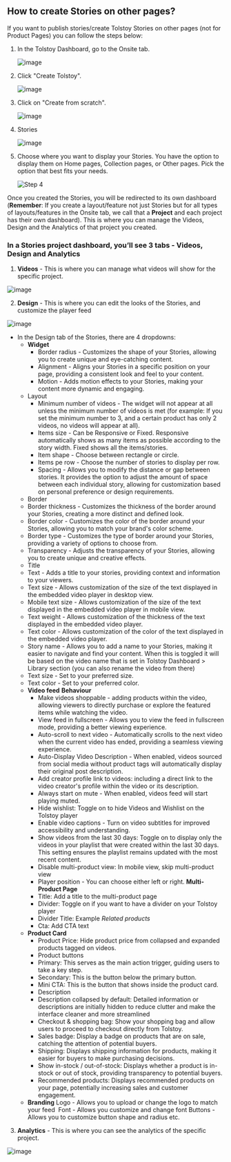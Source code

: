 ## How to create Stories on other pages?

If you want to publish stories/create Tolstoy Stories on other pages (not for Product Pages) you can follow the steps below:

1. In the Tolstoy Dashboard, go to the Onsite tab.

   ![image](https://github.com/GoTolstoy/tolstoy-toly-kb/assets/159800692/d776ad87-95d3-4433-803d-1fae38f142d0)

2. Click "Create Tolstoy".

   ![image](https://github.com/GoTolstoy/tolstoy-toly-kb/assets/159800692/666df754-74a9-439a-aaad-0b128847c0a3)

3. Click on "Create from scratch".
   
   ![image](https://github.com/GoTolstoy/tolstoy-toly-kb/assets/159800692/0ecca92e-0c0c-4103-b123-4fbe336899f2)

4. Stories

   ![image](https://github.com/GoTolstoy/tolstoy-toly-kb/assets/159800692/52aa08ab-6c2c-49c9-8619-ecd3cbf95f72)

5. Choose where you want to display your Stories. You have the option to display them on Home pages, Collection pages, or Other pages. Pick the option that best fits your needs.
   
   ![Step 4](https://downloads.intercomcdn.com/i/o/916305942/867079b38ac7e866d96a0172/image.png)

Once you created the Stories, you will be redirected to its own dashboard (**Remember**: If you create a layout/feature not just Stories but for all types of layouts/features in the Onsite tab, we call that a **Project** and each project has their own dashboard). This is where you can manage the Videos, Design and the Analytics of that project you created.

### In a Stories project dashboard, you’ll see 3 tabs - Videos, Design and Analytics

1. **Videos** - This is where you can manage what videos will show for the specific project.

![image](https://github.com/GoTolstoy/tolstoy-toly-kb/assets/159800692/7b6e92af-028d-473b-85df-82fa6f49ebdc)

   
2. **Design** - This is where you can edit the looks of the Stories, and customize the player feed

![image](https://github.com/GoTolstoy/tolstoy-toly-kb/assets/159800692/8b02bddd-8c0f-4f76-91eb-36b654c3b98e)


- In the Design tab of the Stories, there are 4 dropdowns:
  - **Widget**
    - Border radius - Customizes the shape of your Stories, allowing you to create unique and eye-catching content.
    - Alignment - Aligns your Stories in a specific position on your page, providing a consistent look and feel to your content.
    - Motion - Adds motion effects to your Stories, making your content more dynamic and engaging.
  - Layout
    - Minimum number of videos - The widget will not appear at all unless the minimum number of videos is met (for example: If you set the minimum number to 3, and a certain product has only 2 videos, no videos will appear at all).
    - Items size - Can be Responsive or Fixed. Responsive automatically shows as many items as possible according to the story width. Fixed shows all the items/stories.
    - Item shape - Choose between rectangle or circle.
    - Items pe row - Choose the number of stories to display per row.
    - Spacing - Allows you to modify the distance or gap between stories. It provides the option to adjust the amount of space between each individual story, allowing for customization based on personal preference or design requirements.
  - Border
   - Border thickness - Customizes the thickness of the border around your Stories, creating a more distinct and defined look.
   - Border color - Customizes the color of the border around your Stories, allowing you to match your brand's color scheme.
   - Border type - Customizes the type of border around your Stories, providing a variety of options to choose from.
   - Transparency - Adjusts the transparency of your Stories, allowing you to create unique and creative effects.
  - Title  
   - Text - Adds a title to your stories, providing context and information to your viewers.
   - Text size - Allows customization of the size of the text displayed in the embedded video player in desktop view.
   - Mobile text size - Allows customization of the size of the text displayed in the embedded video player in mobile view.
   - Text weight - Allows customization of the thickness of the text displayed in the embedded video player.
   - Text color - Allows customization of the color of the text displayed in the embedded video player.
  - Story name - Allows you to add a name to your Stories, making it easier to navigate and find your content. When this is toggled it will be based on the video name that is set in Tolstoy Dashboard > Library section (you can also rename the video from there)
   - Text size - Set to your preferred size.
   - Text color - Set to your preferred color.
  - **Video feed**
    **Behaviour**
    - Make videos shoppable - adding products within the video, allowing viewers to directly purchase or explore the featured items while watching the video.
    - View feed in fullscreen - Allows you to view the feed in fullscreen mode, providing a better viewing experience.
    - Auto-scroll to next video - Automatically scrolls to the next video when the current video has ended, providing a seamless viewing experience.
    - Auto-Display Video Description - When enabled, videos sourced from social media without product tags will automatically display their original post description.
    - Add creator profile link to videos: including a direct link to the video creator's profile within the video or its description.
    - Always start on mute - When enabled, videos feed will start playing muted.
    - Hide wishlist: Toggle on to hide Videos and Wishlist on the Tolstoy player
    - Enable video captions - Turn on video subtitles for improved accessibility and understanding.
    - Show videos from the last 30 days: Toggle on to display only the videos in your playlist that were created within the last 30 days. This setting ensures the playlist remains updated with the most recent content.
    - Disable multi-product view: In mobile view, skip multi-product view
    - Player position - You can choose either left or right.
    **Multi-Product Page**
    - Title: Add a title to the multi-product page
    - Divider: Toggle on if you want to have a divider on your Tolstoy player
    - Divider Title: Example _Related products_
    - Cta: Add CTA text
   - **Product Card**
     - Product Price: Hide product price from collapsed and expanded products tagged on videos.
     - Product buttons
     - Primary: This serves as the main action trigger, guiding users to take a key step.
     - Secondary: This is the button below the primary button.
     - Mini CTA: This is the button that shows inside the product card.
     - Description
     - Description collapsed by default: Detailed information or descriptions are initially hidden to reduce clutter and make the interface cleaner and more streamlined
     - Checkout & shopping bag: Show your shopping bag and allow users to proceed to checkout directly from Tolstoy.
     - Sales badge: Display a badge on products that are on sale, catching the attention of potential buyers.
     - Shipping: Displays shipping information for products, making it easier for buyers to make purchasing decisions.
     - Show in-stock / out-of-stock: Displays whether a product is in-stock or out of stock, providing transparency to potential buyers.
     - Recommended products: Displays recommended products on your page, potentially increasing sales and customer engagement.
   - **Branding**
     ​Logo - Allows you to upload or change the logo to match your feed
​     Font - Allows you customize and change font
​     Buttons - Allows you to customize button shape and radius etc.

3. **Analytics** - This is where you can see the analytics of the specific project.

![image](https://github.com/GoTolstoy/tolstoy-toly-kb/assets/159800692/e724fbf1-fdfd-4a75-bc54-193bcd1162d1)


